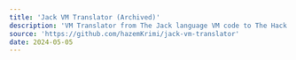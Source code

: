 ```yaml
---
title: 'Jack VM Translator (Archived)'
description: 'VM Translator from The Jack language VM code to The Hack language assembly code as part of the Nand to Tetris course'
source: 'https://github.com/hazemKrimi/jack-vm-translator'
date: 2024-05-05
---
```

